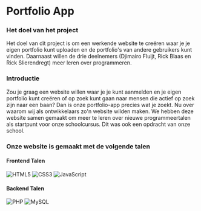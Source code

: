 # Portfolio App

### Het doel van het project

Het doel van dit project is om een werkende website te creëren waar je je eigen portfolio kunt uploaden en de portfolio's van andere gebruikers kunt vinden. Daarnaast willen de drie deelnemers (Djimairo Fluijt, Rick Blaas en Rick Slierendregt) meer leren over programmeren.

### Introductie

Zou je graag een website willen waar je je kunt aanmelden en je eigen portfolio kunt creëren of op zoek kunt gaan naar mensen die actief op zoek zijn naar een baan? Dan is onze portfolio-app precies wat je zoekt.
Nu over waarom wij als ontwikkelaars zo'n website wilden maken. We hebben deze website samen gemaakt om meer te leren over nieuwe programmeertalen als startpunt voor onze schoolcursus. Dit was ook een opdracht van onze school.

### Onze website is gemaakt met de volgende talen

#### Frontend Talen

![HTML5](https://img.shields.io/badge/html5-%23E34F26.svg?style=for-the-badge&logo=html5&logoColor=white)
![CSS3](https://img.shields.io/badge/css3-%231572B6.svg?style=for-the-badge&logo=css3&logoColor=white)
![JavaScript](https://img.shields.io/badge/javascript-%23323330.svg?style=for-the-badge&logo=javascript&logoColor=%23F7DF1E)

#### Backend Talen

![PHP](https://img.shields.io/badge/php-%23777BB4.svg?style=for-the-badge&logo=php&logoColor=white)
![MySQL](https://img.shields.io/badge/mysql-%2300f.svg?style=for-the-badge&logo=mysql&logoColor=white)

